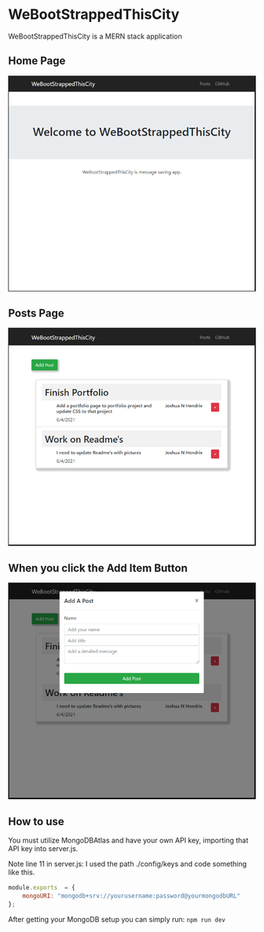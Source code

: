 # WeBootStrappedThisCity
WeBootStrappedThisCity is a MERN stack application 


## Home Page

![Main Page](https://github.com/thejoshuahendrix/WeBootStrappedThisCity/blob/main/images/webootstrappedthiscty1.PNG?raw=true)


## Posts Page

![Posts Page](https://github.com/thejoshuahendrix/WeBootStrappedThisCity/blob/main/images/webootstrappedthiscty2.PNG?raw=true)

## When you click the Add Item Button

![Modal Page](https://github.com/thejoshuahendrix/WeBootStrappedThisCity/blob/main/images/webootstrappedthiscty3.PNG?raw=true)


## How to use
You must utilize MongoDBAtlas and have your own API key, importing that API key into server.js.

Note line 11 in server.js:
I used the path ./config/keys and code something like this.



```javascript
module.exports  = {
    mongoURI: "mongodb+srv://yourusername:password@yourmongodbURL"
};
```

After getting your MongoDB setup you can simply run: `npm run dev`
